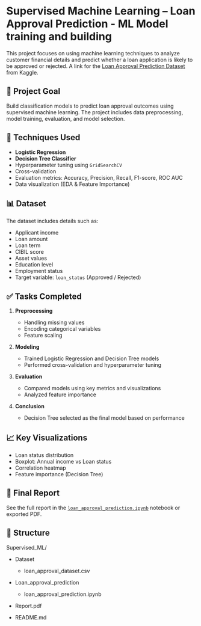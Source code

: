 # Supervised Machine Learning – Loan Approval Prediction - ML Model training and building

This project focuses on using machine learning techniques to analyze customer financial details and predict whether a loan application is likely to be approved or rejected. 
A link for the [Loan Approval Prediction Dataset](https://www.kaggle.com/datasets/architsharma01/loan-approval-prediction-dataset) from Kaggle.

## 📌 Project Goal

Build classification models to predict loan approval outcomes using supervised machine learning. The project includes data preprocessing, model training, evaluation, and model selection.

## 🧠 Techniques Used

- **Logistic Regression**
- **Decision Tree Classifier**
- Hyperparameter tuning using `GridSearchCV`
- Cross-validation
- Evaluation metrics: Accuracy, Precision, Recall, F1-score, ROC AUC
- Data visualization (EDA & Feature Importance)

## 📊 Dataset

The dataset includes details such as:
- Applicant income
- Loan amount
- Loan term
- CIBIL score
- Asset values
- Education level
- Employment status
- Target variable: `loan_status` (Approved / Rejected)

## ✅ Tasks Completed

1. **Preprocessing**  
   - Handling missing values  
   - Encoding categorical variables  
   - Feature scaling  

2. **Modeling**  
   - Trained Logistic Regression and Decision Tree models  
   - Performed cross-validation and hyperparameter tuning  

3. **Evaluation**  
   - Compared models using key metrics and visualizations  
   - Analyzed feature importance  

4. **Conclusion**  
   - Decision Tree selected as the final model based on performance

## 📈 Key Visualizations

- Loan status distribution
- Boxplot: Annual income vs Loan status
- Correlation heatmap
- Feature importance (Decision Tree)

## 🧾 Final Report

See the full report in the [`loan_approval_prediction.ipynb`](./loan_approval_prediction.ipynb) notebook or exported PDF.

## 📂 Structure 
Supervised_ML/

* Dataset

   * loan_approval_dataset.csv

* Loan_approval_prediction

   * loan_approval_prediction.ipynb

* Report.pdf

* README.md
